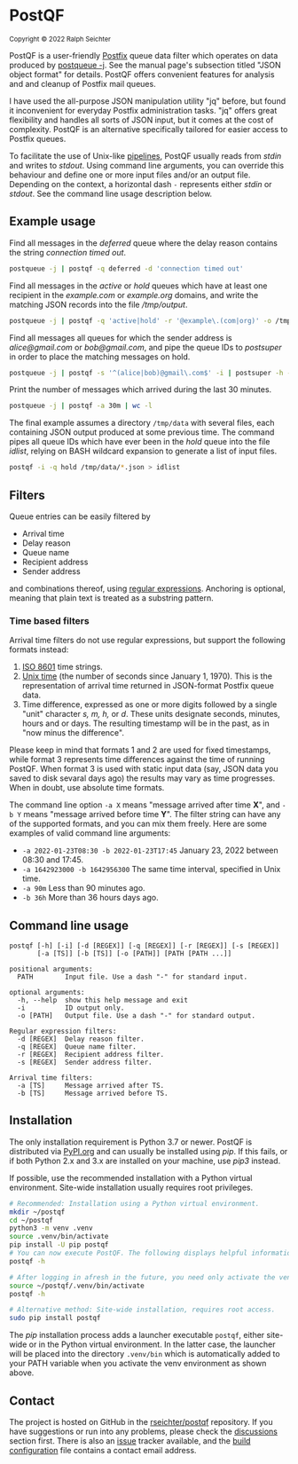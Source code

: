 # PostQF

<sup>Copyright © 2022 Ralph Seichter</sup>

PostQF is a user-friendly [Postfix](http://www.postfix.org/) queue data filter which operates on data produced by
[postqueue -j](http://www.postfix.org/postqueue.1.html). See the manual page's subsection titled "JSON object format"
for details. PostQF offers convenient features for analysis and and cleanup of Postfix mail queues.

I have used the all-purpose JSON manipulation utility "jq" before, but found it inconvenient for everyday Postfix
administration tasks. "jq" offers great flexibility and handles all sorts of JSON input, but it comes at the cost of
complexity. PostQF is an alternative specifically tailored for easier access to Postfix queues.

To facilitate the use of Unix-like [pipelines](https://en.wikipedia.org/wiki/Pipeline_%28Unix%29), PostQF usually reads
from _stdin_ and writes to _stdout_. Using command line arguments, you can override this behaviour and define one or
more input files and/or an output file. Depending on the context, a horizontal dash `-` represents either _stdin_ or
_stdout_. See the command line usage description below.

## Example usage

Find all messages in the _deferred_ queue where the delay reason contains the string _connection timed out_.

```bash
postqueue -j | postqf -q deferred -d 'connection timed out'
```

Find all messages in the _active_ or _hold_ queues which have at least one recipient in the _example.com_ or
_example.org_ domains, and write the matching JSON records into the file _/tmp/output_.

```bash
postqueue -j | postqf -q 'active|hold' -r '@example\.(com|org)' -o /tmp/output
```

Find all messages all queues for which the sender address is _alice@gmail.com_ or _bob@gmail.com_, and pipe the queue
IDs to _postsuper_ in order to place the matching messages on hold.

```bash
postqueue -j | postqf -s '^(alice|bob)@gmail\.com$' -i | postsuper -h -
```

Print the number of messages which arrived during the last 30 minutes.

```bash
postqueue -j | postqf -a 30m | wc -l
```

The final example assumes a directory `/tmp/data` with several files, each containing JSON output produced at some
previous time. The command pipes all queue IDs which have ever been in the _hold_ queue into the file _idlist_, relying
on BASH wildcard expansion to generate a list of input files.

```bash
postqf -i -q hold /tmp/data/*.json > idlist
```

## Filters

Queue entries can be easily filtered by

* Arrival time
* Delay reason
* Queue name
* Recipient address
* Sender address

and combinations thereof, using
[regular expressions](https://docs.python.org/3/library/re.html#regular-expression-syntax). Anchoring is optional,
meaning that plain text is treated as a substring pattern.

### Time based filters

Arrival time filters do not use regular expressions, but support the following formats instead:

1. [ISO 8601](https://en.wikipedia.org/wiki/ISO_8601) time strings.
2. [Unix time](https://en.wikipedia.org/wiki/Unix_time) (the number of seconds since January 1, 1970). This is the
   representation of arrival time returned in JSON-format Postfix queue data.
3. Time difference, expressed as one or more digits followed by a single "unit" character _s, m, h,_ or _d_. These units
   designate seconds, minutes, hours and or days. The resulting timestamp will be in the past, as in "now minus the
   difference".

Please keep in mind that formats 1 and 2 are used for fixed timestamps, while format 3 represents time differences
against the time of running PostQF. When format 3 is used with static input data (say, JSON data you saved to disk
sevaral days ago) the results may vary as time progresses. When in doubt, use absolute time formats.

The command line option `-a X` means "message arrived after time **X**", and `-b Y` means "message arrived before
time **Y**". The filter string can have any of the supported formats, and you can mix them freely. Here are some
examples of valid command line arguments:

* `-a 2022-01-23T08:30 -b 2022-01-23T17:45` January 23, 2022 between 08:30 and 17:45.
* `-a 1642923000 -b 1642956300` The same time interval, specified in Unix time.
* `-a 90m` Less than 90 minutes ago.
* `-b 36h` More than 36 hours days ago.

## Command line usage

```
postqf [-h] [-i] [-d [REGEX]] [-q [REGEX]] [-r [REGEX]] [-s [REGEX]]
       [-a [TS]] [-b [TS]] [-o [PATH]] [PATH [PATH ...]]

positional arguments:
  PATH        Input file. Use a dash "-" for standard input.

optional arguments:
  -h, --help  show this help message and exit
  -i          ID output only.
  -o [PATH]   Output file. Use a dash "-" for standard output.

Regular expression filters:
  -d [REGEX]  Delay reason filter.
  -q [REGEX]  Queue name filter.
  -r [REGEX]  Recipient address filter.
  -s [REGEX]  Sender address filter.

Arrival time filters:
  -a [TS]     Message arrived after TS.
  -b [TS]     Message arrived before TS.
```

## Installation

The only installation requirement is Python 3.7 or newer. PostQF is distributed via
[PyPI.org](https://pypi.org/project/postqf/) and can usually be installed using _pip_. If this fails, or if both Python
2.x and 3.x are installed on your machine, use _pip3_ instead.

If possible, use the recommended installation with a Python virtual environment. Site-wide installation usually requires
root privileges.

```bash
# Recommended: Installation using a Python virtual environment.
mkdir ~/postqf
cd ~/postqf
python3 -m venv .venv
source .venv/bin/activate
pip install -U pip postqf
# You can now execute PostQF. The following displays helpful information:
postqf -h
```

```bash
# After logging in afresh in the future, you need only activate the venv again:
source ~/postqf/.venv/bin/activate
postqf -h
```

```bash
# Alternative method: Site-wide installation, requires root access.
sudo pip install postqf
```

The _pip_ installation process adds a launcher executable `postqf`, either site-wide or in the Python virtual
environment. In the latter case, the launcher will be placed into the directory `.venv/bin` which is automatically added
to your PATH variable when you activate the venv environment as shown above.

## Contact

The project is hosted on GitHub in the [rseichter/postqf](https://github.com/rseichter/postqf) repository. If you have
suggestions or run into any problems, please check the
[discussions](https://github.com/rseichter/postqf/discussions) section first. There is also an
[issue](https://github.com/rseichter/postqf/issues) tracker available, and the
[build configuration](https://github.com/rseichter/postqf/blob/master/setup.cfg) file contains a contact email address.
